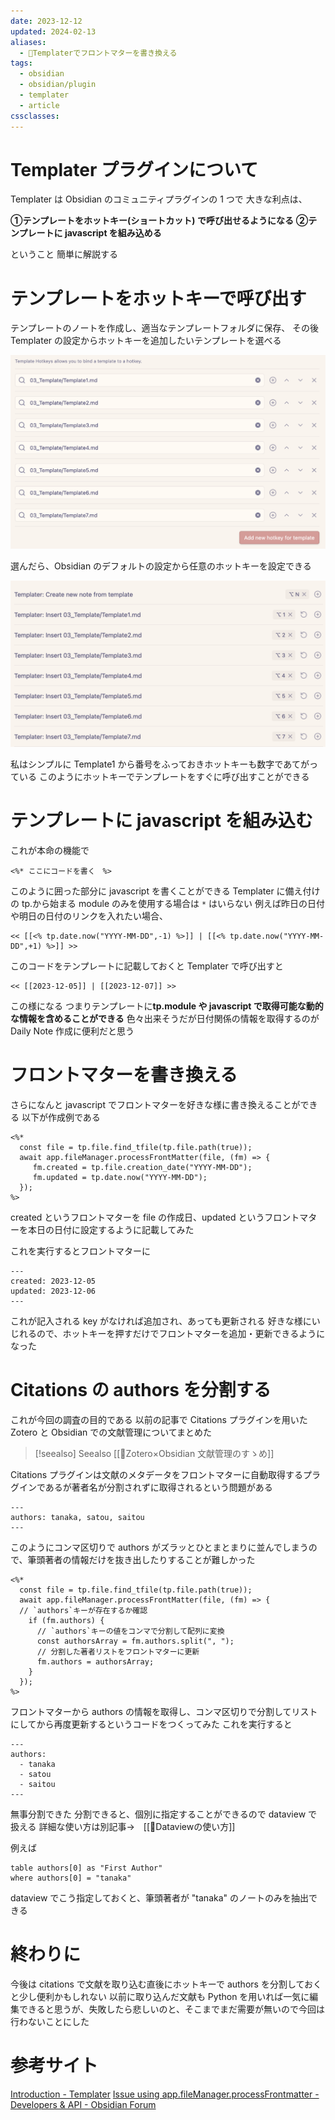 ```yaml
---
date: 2023-12-12
updated: 2024-02-13
aliases:
  - 📘Templaterでフロントマターを書き換える
tags:
  - obsidian
  - obsidian/plugin
  - templater
  - article
cssclasses:
---
```


# Templater プラグインについて

Templater は Obsidian のコミュニティプラグインの 1 つで
大きな利点は、

**①テンプレートをホットキー(ショートカット) で呼び出せるようになる**
**②テンプレートに javascript を組み込める**

ということ
簡単に解説する

# テンプレートをホットキーで呼び出す

テンプレートのノートを作成し、適当なテンプレートフォルダに保存、
その後 Templater の設定からホットキーを追加したいテンプレートを選べる

![Pasted image 20231206080931.png](Pasted%20image%2020231206080931.png)

選んだら、Obsidian のデフォルトの設定から任意のホットキーを設定できる

![Pasted image 20231206081504.png](Pasted%20image%2020231206081504.png)

私はシンプルに Template1 から番号をふっておきホットキーも数字であてがっている
このようにホットキーでテンプレートをすぐに呼び出すことができる

# テンプレートに javascript を組み込む

これが本命の機能で

```
<%* ここにコードを書く　%>
```

このように囲った部分に javascript を書くことができる
Templater に備え付けの tp.から始まる module のみを使用する場合は `*` はいらない
例えば昨日の日付や明日の日付のリンクを入れたい場合、

```
<< [[<% tp.date.now("YYYY-MM-DD",-1) %>]] | [[<% tp.date.now("YYYY-MM-DD",+1) %>]] >>
```

このコードをテンプレートに記載しておくと Templater で呼び出すと

```
<< [[2023-12-05]] | [[2023-12-07]] >>
```

この様になる
つまりテンプレートに**tp.module や javascript で取得可能な動的な情報を含めることができる**
色々出来そうだが日付関係の情報を取得するのが Daily Note 作成に便利だと思う

# フロントマターを書き換える

さらになんと javascript でフロントマターを好きな様に書き換えることができる
以下が作成例である

```
<%*
  const file = tp.file.find_tfile(tp.file.path(true));
  await app.fileManager.processFrontMatter(file, (fm) => {
	 fm.created = tp.file.creation_date("YYYY-MM-DD");
	 fm.updated = tp.date.now("YYYY-MM-DD");
  });
%>
```

created というフロントマターを file の作成日、updated というフロントマターを本日の日付に設定するように記載してみた

これを実行するとフロントマターに

```
---
created: 2023-12-05
updated: 2023-12-06
---
```

これが記入される
key がなければ追加され、あっても更新される
好きな様にいじれるので、ホットキーを押すだけでフロントマターを追加・更新できるようになった

# Citations の authors を分割する

これが今回の調査の目的である
以前の記事で Citations プラグインを用いた Zotero と Obsidian での文献管理についてまとめた

> [!seealso] Seealso
> [[📘Zotero×Obsidian 文献管理のすゝめ]]

Citations プラグインは文献のメタデータをフロントマターに自動取得するプラグインであるが著者名が分割されずに取得されるという問題がある

```
---
authors: tanaka, satou, saitou
---
```

このようにコンマ区切りで authors がズラッとひとまとまりに並んでしまうので、筆頭著者の情報だけを抜き出したりすることが難しかった

```
<%*
  const file = tp.file.find_tfile(tp.file.path(true));
  await app.fileManager.processFrontMatter(file, (fm) => {
  // `authors`キーが存在するか確認
    if (fm.authors) {
      // `authors`キーの値をコンマで分割して配列に変換
      const authorsArray = fm.authors.split(", ");
      // 分割した著者リストをフロントマターに更新
      fm.authors = authorsArray;
    }
  });
%>
```

フロントマターから authors の情報を取得し、コンマ区切りで分割してリストにしてから再度更新するというコードをつくってみた
これを実行すると

```
---
authors:
  - tanaka
  - satou
  - saitou
---
```

無事分割できた
分割できると、個別に指定することができるので dataview で扱える
詳細な使い方は別記事→　[[📘Dataviewの使い方]]

例えば

```
table authors[0] as "First Author"
where authors[0] = "tanaka" 
```

dataview でこう指定しておくと、筆頭著者が "tanaka" のノートのみを抽出できる

# 終わりに

今後は citations で文献を取り込む直後にホットキーで authors を分割しておくと少し便利かもしれない
以前に取り込んだ文献も Python を用いれば一気に編集できると思うが、失敗したら悲しいのと、そこまでまだ需要が無いので今回は行わないことにした

# 参考サイト

[Introduction - Templater](https://silentvoid13.github.io/Templater/introduction.html)
[Issue using app.fileManager.processFrontmatter - Developers & API - Obsidian Forum](https://forum.obsidian.md/t/issue-using-app-filemanager-processfrontmatter/51233/6)

